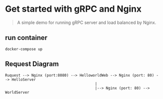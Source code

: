 # Get started with gRPC and Nginx
> A simple demo for running gRPC server and load balanced by Nginx.

## run container
```
docker-compose up 
```

## Request Diagram
```
Ruquest --> Nginx (port:8080) --> HelloworldWeb --> Nginx (port: 80) --> HelloServer 
                                         |
                                         |--> Nginx (port: 80) --> WorldServer
```
